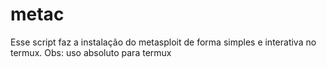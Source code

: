 # metac
Esse script faz a instalação do metasploit de forma simples e interativa no termux. Obs: uso absoluto para termux
